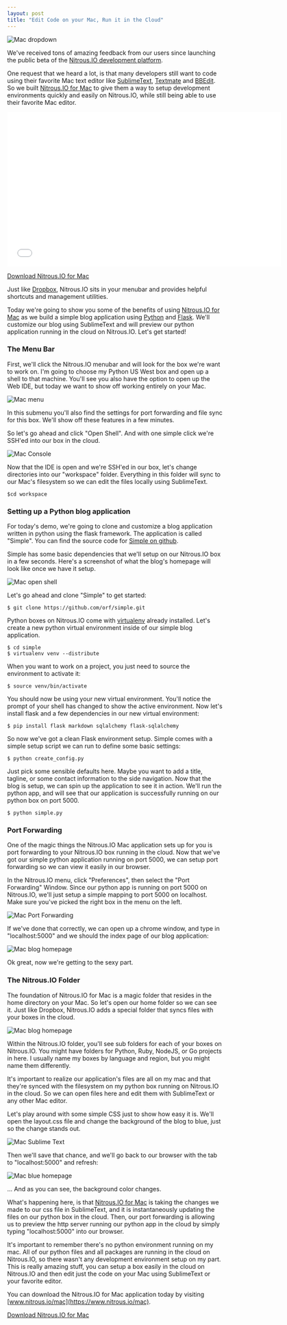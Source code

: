 ```yaml
---
layout: post
title: "Edit Code on your Mac, Run it in the Cloud"
---
```


![Mac dropdown](/images/mac-tour-menu@2x.png)

We've received tons of amazing feedback from our users since launching the public beta of the [Nitrous.IO development platform](https://www.nitrous.io).

One request that we heard a lot, is that many developers still want to code using their favorite Mac text editor like [SublimeText](http://www.sublimetext.com/), [Textmate](http://macromates.com/) and [BBEdit](http://www.barebones.com/products/bbedit/index.html).  So we built [Nitrous.IO for Mac](https://www.nitrous.io/mac) to give them a way to setup development environments quickly and easily on Nitrous.IO, while still being able to use their favorite Mac editor.

<iframe width="640" height="360" src="//www.youtube.com/embed/NWLM7iHLmpo" frameborder="0" allowfullscreen></iframe>

<a href="https://www.nitrous.io/mac" class="btn success">Download Nitrous.IO for Mac</a>

Just like [Dropbox](https://www.dropbox.com/), Nitrous.IO sits in your menubar and provides helpful shortcuts and management utilities.<!--break-->

Today we're going to show you some of the benefits of using [Nitrous.IO for Mac](https://www.nitrous.io) as we build a simple blog application using [Python](http://www.python.org/) and [Flask](http://flask.pocoo.org/). We'll customize our blog using SublimeText and will preview our python application running in the cloud on Nitrous.IO.  Let's get started!

### The Menu Bar

First, we'll click the Nitrous.IO menubar and will look for the box we're want to work on. I'm going to choose my Python US West box and open up a shell to that machine. You'll see you also have the option to open up the Web IDE, but today we want to show off working entirely on your Mac.

![Mac menu](/images/mac-menu.png)

In this submenu you'll also find the settings for port forwarding and file sync for this box. We'll show off these features in a few minutes.

So let's go ahead and click "Open Shell". And with one simple click we're SSH'ed into our box in the cloud.

![Mac Console](/images/mac-console.png)

Now that the IDE is open and we're SSH'ed in our box, let's change directories into our "workspace" folder. Everything in this folder will sync to our Mac's filesystem so we can edit the files locally using SublimeText.

    $cd workspace

### Setting up a Python blog application

For today's demo, we're going to clone and customize a blog application written in python using the flask framework. The application is called "Simple". You can find the source code for [Simple on github](https://github.com/orf/simple).

Simple has some basic dependencies that we'll setup on our Nitrous.IO box in a few seconds. Here's a screenshot of what the blog's homepage will look like once we have it setup.

![Mac open shell](/images/mac-simple-screenshot.png)

Let's go ahead and clone "Simple" to get started:

    $ git clone https://github.com/orf/simple.git

Python boxes on Nitrous.IO come with [virtualenv](http://www.virtualenv.org/en/latest/) already installed. Let's create a new python virtual environment inside of our simple blog application.

    $ cd simple
    $ virtualenv venv --distribute

When you want to work on a project, you just need to source the environment to activate it:

    $ source venv/bin/activate

You should now be using your new virtual environment. You'll notice the prompt of your shell has changed to show the active environment. Now let's install flask and a few dependencies in our new virtual environment:

    $ pip install flask markdown sqlalchemy flask-sqlalchemy

So now we've got a clean Flask environment setup. Simple comes with a simple setup script we can run to define some basic settings:

    $ python create_config.py

Just pick some sensible defaults here. Maybe you want to add a title, tagline, or some contact information to the side navigation. Now that the blog is setup, we can spin up the application to see it in action.  We'll run the python app, and will see that our application is successfully running on our python box on port 5000.

    $ python simple.py

### Port Forwarding

One of the magic things the Nitrous.IO Mac application sets up for you is port forwarding to your Nitrous.IO box running in the cloud.  Now that we've got our simple python application running on port 5000, we can setup port forwarding so we can view it easily in our browser.

In the Nitrous.IO menu, click "Preferences", then select the "Port Forwarding" Window. Since our python app is running on port 5000 on Nitrous.IO, we'll just setup a simple mapping to port 5000 on localhost.  Make sure you've picked the right box in the menu on the left.

![Mac Port Forwarding](/images/mac-port-forwarding.png)

If we've done that correctly, we can open up a chrome window, and type in "localhost:5000" and we should the index page of our blog application:

![Mac blog homepage](/images/mac-index.png)

Ok great, now we're getting to the sexy part.

### The Nitrous.IO Folder

The foundation of Nitrous.IO for Mac is a magic folder that resides in the home directory on your Mac.  So let's open our home folder so we can see it. Just like Dropbox, Nitrous.IO adds a special folder that syncs files with your boxes in the cloud.

![Mac blog homepage](/images/mac-tour-folder@2x.png)

Within the Nitrous.IO folder, you'll see sub folders for each of your boxes on Nitrous.IO. You might have folders for Python, Ruby, NodeJS, or Go projects in here.  I usually name my boxes by language and region, but you might name them differently.

It's important to realize our application's files are all on my mac and that they're synced with the filesystem on my python box running on Nitrous.IO in the cloud. So we can open files here and edit them with SublimeText or any other Mac editor.

Let's play around with some simple CSS just to show how easy it is. We'll open the layout.css file and change the background of the blog to blue, just so the change stands out.

![Mac Sublime Text](/images/mac-st2.png)

Then we'll save that chance, and we'll go back to our browser with the tab to "localhost:5000" and refresh:

![Mac blue homepage](/images/mac-blue-index.png)

… And as you can see, the background color changes.

What's happening here, is that [Nitrous.IO for Mac](https://www.nitrous.io/mac) is taking the changes we made to our css file in SublimeText, and it is instantaneously updating the files on our python box in the cloud. Then, our port forwarding is allowing us to preview the http server running our python app in the cloud by simply typing "localhost:5000" into our browser.

It's important to remember there's no python environment running on my mac. All of our python files and all packages are running in the cloud on Nitrous.IO, so there wasn't any development environment setup on my part. This is really amazing stuff, you can setup a box easily in the cloud on Nitrous.IO and then edit just the code on your Mac using SublimeText or your favorite editor.

You can download the Nitrous.IO for Mac application today by visiting [www.nitrous.io/mac](https://www.nitrous.io/mac).

<a href="https://www.nitrous.io/mac" class="btn success">Download Nitrous.IO for Mac</a>

